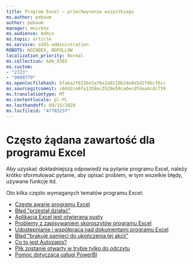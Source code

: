 ```yaml
---
title: Program Excel — przechwycenie wszystkiego
ms.author: pebaum
author: pebaum
manager: mnirkhe
ms.audience: Admin
ms.topic: article
ms.service: o365-administration
ROBOTS: NOINDEX, NOFOLLOW
localization_priority: Normal
ms.collection: Adm_O365
ms.custom:
- "2723"
- "9000779"
ms.openlocfilehash: bfaba2f8156e3a76e2a0110b24e8e5d2f8bcf6cc
ms.sourcegitcommit: c6692ce0fa1358ec3529e59ca0ecdfdea4cdc759
ms.translationtype: MT
ms.contentlocale: pl-PL
ms.lasthandoff: 09/15/2020
ms.locfileid: "47783237"
---
```

# <a name="commonly-requested-content-for-excel"></a>Często żądana zawartość dla programu Excel

Aby uzyskać dokładniejszą odpowiedź na pytanie programu Excel, należy krótko sformułować pytanie, aby opisać problem, w tym wszelkie błędy, używane funkcje itd. 

Oto kilka często wymaganych tematów programu Excel:

- [Częste awarie programu Excel](https://support.office.com/article/Excel-not-responding-hangs-freezes-or-stops-working-37E7D3C9-9E84-40BF-A805-4CA6853A1FF4)
- [Błąd "przestał działać"](https://support.office.com/client/52bd7985-4e99-4a35-84c8-2d9b8301a2fa)
- [Aplikacja Excel jest otwierana pusty](https://docs.microsoft.com/office/troubleshoot/excel/excel-opens-blank)
- [Problemy z zapisywaniem skoroszytów programu Excel](https://docs.microsoft.com/office/troubleshoot/excel/issue-when-save-excel-workbooks)
- [Udostępnianie i współpraca nad dokumentami programu Excel](https://support.office.com/article/7152aa8b-b791-414c-a3bb-3024e46fb104)
- [Błąd "brakuje pamięci do ukończenia tej akcji"](https://docs.microsoft.com/office/troubleshoot/excel/available-resources-errors)
- [Co to jest Autozapis?](https://support.office.com/article/6d6bd723-ebfd-4e40-b5f6-ae6e8088f7a5)
- [Plik zostanie otwarty w trybie tylko do odczytu](https://support.office.com/article/why-did-my-file-open-read-only-3ab4b792-da50-4b38-8628-14c64e1f1d15)
- [Pomoc dotycząca usługi PowerBI](https://powerbi.microsoft.com/support/)
